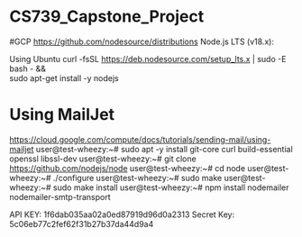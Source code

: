 # CS739_Capstone_Project

#GCP
https://github.com/nodesource/distributions
Node.js LTS (v18.x):

Using Ubuntu
curl -fsSL https://deb.nodesource.com/setup_lts.x | sudo -E bash - &&\
sudo apt-get install -y nodejs



# Using MailJet
https://cloud.google.com/compute/docs/tutorials/sending-mail/using-mailjet
user@test-wheezy:~# sudo apt -y install git-core curl build-essential openssl libssl-dev
user@test-wheezy:~# git clone https://github.com/nodejs/node
user@test-wheezy:~# cd node
user@test-wheezy:~# ./configure
user@test-wheezy:~# sudo make
user@test-wheezy:~# sudo make install
user@test-wheezy:~# npm install nodemailer nodemailer-smtp-transport


API KEY: 1f6dab035aa02a0ed87919d96d0a2313
Secret Key: 5c06eb77c2fef62f31b27b37da44d9a4